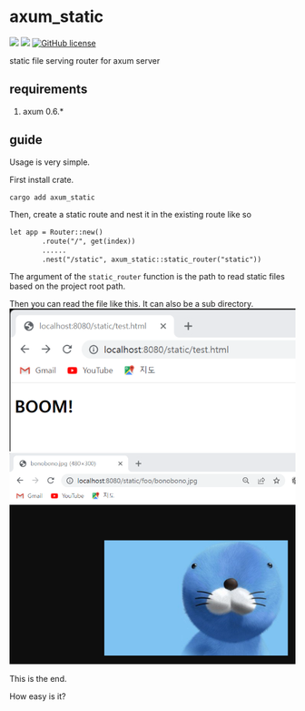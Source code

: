 # axum_static
![](https://img.shields.io/badge/language-Rust-red) ![](https://img.shields.io/badge/version-1.2.1-brightgreen) [![GitHub license](https://img.shields.io/badge/license-MIT-blue.svg)](https://github.com/myyrakle/axum_static/blob/master/LICENSE) 

static file serving router for axum server

## requirements

1. axum 0.6.*

## guide

Usage is very simple.

First install crate.
```
cargo add axum_static
```

Then, create a static route and nest it in the existing route like so
```
let app = Router::new()
        .route("/", get(index))
        ......
        .nest("/static", axum_static::static_router("static"))
```

The argument of the `static_router` function is the path to read static files based on the project root path.

Then you can read the file like this.
It can also be a sub directory.
![](docs/1.png)
![](docs/2.png)

This is the end.

How easy is it?